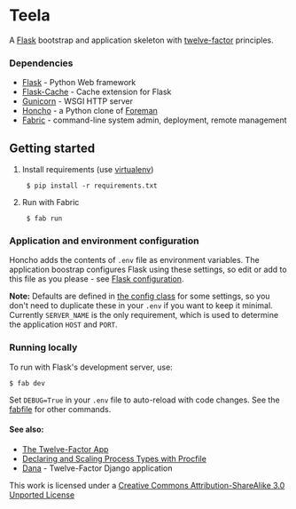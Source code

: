 # Teela

A [Flask](http://flask.pocoo.org/) bootstrap and application skeleton with [twelve-factor](http://www.12factor.net/) principles.

### Dependencies

- [Flask](http://flask.pocoo.org/) - Python Web framework
- [Flask-Cache](http://pythonhosted.org/Flask-Cache/) - Cache extension for Flask
- [Gunicorn](http://gunicorn.org/) - WSGI HTTP server
- [Honcho](https://github.com/nickstenning/honcho) - a Python clone of [Foreman](http://ddollar.github.com/foreman/)
- [Fabric](http://fabfile.org/) - command-line system admin, deployment, remote management

## Getting started

1. Install requirements (use [virtualenv](https://pypi.python.org/pypi/virtualenv))

        $ pip install -r requirements.txt

2. Run with Fabric

        $ fab run

### Application and environment configuration

Honcho adds the contents of `.env` file as environment variables. The application boostrap configures Flask using these settings, so edit or add to this file as you please - see [Flask configuration](http://flask.pocoo.org/docs/config/).

**Note:** Defaults are defined in [the config class](teela/config.py) for some settings, so you don't need to duplicate these in your `.env` if you want to keep it minimal. Currently `SERVER_NAME` is the only requirement, which is used to determine the application `HOST` and `PORT`.

### Running locally

To run with Flask's development server, use:

    $ fab dev

Set `DEBUG=True` in your `.env` file to auto-reload with code changes. See the [fabfile](fabfile.py) for other commands.

#### See also:

- [The Twelve-Factor App](http://www.12factor.net/)
- [Declaring and Scaling Process Types with Procfile](https://devcenter.heroku.com/articles/procfile)
- [Dana](https://github.com/marchibbins/dana) - Twelve-Factor Django application

This work is licensed under a [Creative Commons Attribution-ShareAlike 3.0 Unported License](http://creativecommons.org/licenses/by-sa/3.0)